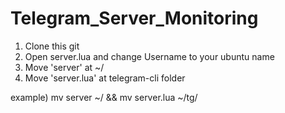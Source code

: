 Telegram_Server_Monitoring
==========================


1. Clone this git
2. Open server.lua and change Username to your ubuntu name
3. Move 'server' at ~/
4. Move 'server.lua' at telegram-cli folder

example)
mv server ~/ && mv server.lua ~/tg/

